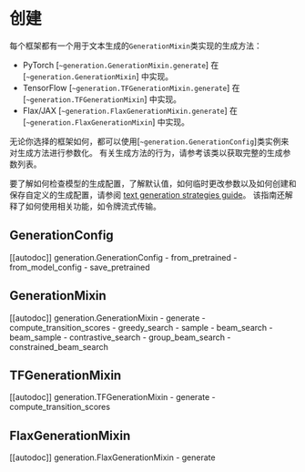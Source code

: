 <!--版权2022年The HuggingFace团队。版权所有。

根据Apache许可证Version 2.0（“许可证”）进行许可;除非符合许可证的规定，否则你不得使用本文件。
你可以在以下网址获取许可证的副本：

http://www.apache.org/licenses/LICENSE-2.0

除非适用法律要求或书面同意，根据许可证分发的软件是基于“原样”基础分发的，
没有任何明示或暗示的保证或条件。有关许可证下的特定语言的详细信息，请参阅许可证。
下的特定语。

⚠️请注意，本文件采用Markdown格式，但包含我们文档构建工具（类似于MDX）的特定语法，
在你的Markdown查看器中可能无法正确渲染。-->

# 创建

每个框架都有一个用于文本生成的`GenerationMixin`类实现的生成方法：

- PyTorch [`~generation.GenerationMixin.generate`] 在 [`~generation.GenerationMixin`] 中实现。
- TensorFlow [`~generation.TFGenerationMixin.generate`] 在 [`~generation.TFGenerationMixin`] 中实现。
- Flax/JAX [`~generation.FlaxGenerationMixin.generate`] 在 [`~generation.FlaxGenerationMixin`] 中实现。

无论你选择的框架如何，都可以使用[`~generation.GenerationConfig`]类实例来对生成方法进行参数化。
有关生成方法的行为，请参考该类以获取完整的生成参数列表。

要了解如何检查模型的生成配置，了解默认值，如何临时更改参数以及如何创建和保存自定义的生成配置，请参阅
[text generation strategies guide](../generation_strategies.md)。
该指南还解释了如何使用相关功能，如令牌流式传输。

## GenerationConfig

[[autodoc]] generation.GenerationConfig
	- from_pretrained
	- from_model_config
	- save_pretrained

## GenerationMixin

[[autodoc]] generation.GenerationMixin
	- generate
	- compute_transition_scores
	- greedy_search
	- sample
	- beam_search
	- beam_sample
	- contrastive_search
	- group_beam_search
	- constrained_beam_search

## TFGenerationMixin

[[autodoc]] generation.TFGenerationMixin
	- generate
	- compute_transition_scores

## FlaxGenerationMixin

[[autodoc]] generation.FlaxGenerationMixin
	- generate